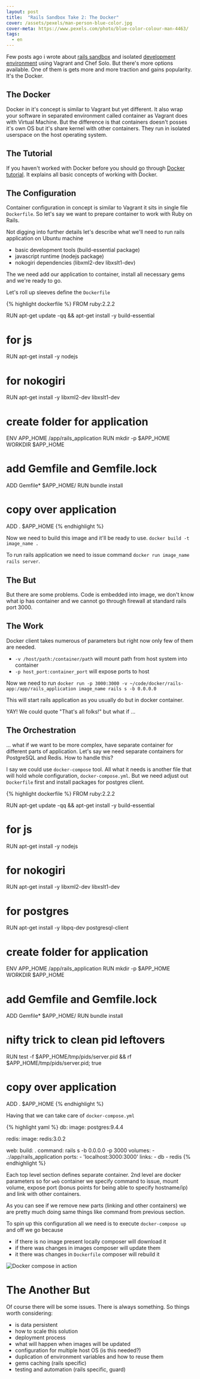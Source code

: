 ```yaml
---
layout: post
title:  "Rails Sandbox Take 2: The Docker"
cover: /assets/pexels/man-person-blue-color.jpg
cover-meta: https://www.pexels.com/photo/blue-color-colour-man-4463/
tags:
  - en
---
```


Few posts ago i wrote about [rails sandbox](/posts/rails-sandbox) and isolated [development environment](/posts/your-development-environment) using Vagrant and Chef Solo. But there's more options available. One of them is gets more and more traction and gains popularity. It's the Docker.

<!-- more -->

## The Docker

Docker in it's concept is similar to Vagrant but yet different. It also wrap your software in separated environment called container as Vagrant does with Virtual Machine. But the difference is that containers doesn't posses it's own OS but it's share kernel with other containers. They run in isolated userspace on the host operating system.

## The Tutorial

If you haven't worked with Docker before you should go through [Docker tutorial](http://docs.docker.com/mac/started/). It explains all basic concepts of working with Docker.

## The Configuration

Container configuration in concept is similar to Vagrant it sits in single file `Dockerfile`. So let's say we want to prepare container to work with Ruby on Rails.

Not digging into further details let's describe what we'll need to run rails application on Ubuntu machine

* basic development tools (build-essential package)
* javascript runtime (nodejs package)
* nokogiri dependencies (libxml2-dev libxslt1-dev)

The we need add our application to container, install all necessary gems and we're ready to go.

Let's roll up sleeves define the `Dockerfile`

{% highlight dockerfile %}
FROM ruby:2.2.2

RUN apt-get update -qq && apt-get install -y build-essential

# for js
RUN apt-get install -y nodejs

# for nokogiri
RUN apt-get install -y libxml2-dev libxslt1-dev

# create folder for application
ENV APP_HOME /app/rails_application
RUN mkdir -p $APP_HOME
WORKDIR $APP_HOME

# add Gemfile and Gemfile.lock
ADD Gemfile* $APP_HOME/
RUN bundle install

# copy over application
ADD . $APP_HOME
{% endhighlight %}

Now we need to build this image and it'll be ready to use. `docker build -t image_name .`

To run rails application we need to issue command `docker run image_name rails server`.

## The But

But there are some problems. Code is embedded into image, we don't know what ip has container and we cannot go through firewall at standard rails port 3000.

## The Work

Docker client takes numerous of parameters but right now only few of them are needed.

* `-v /host/path:/container/path` will mount path from host system into container
* `-p host_port:container_port` will expose ports to host

Now we need to run `docker run -p 3000:3000 -v ~/code/docker/rails-app:/app/rails_application image_name rails s -b 0.0.0.0`

This will start rails application as you usually do but in docker container.

YAY! We could quote "That's all folks!" but what if ...

## The Orchestration

... what if we want to be more complex, have separate container for different parts of application. Let's say we need separate containers for PostgreSQL and Redis. How to handle this?

I say we could use `docker-compose` tool. All what it needs is another file that will hold whole configuration, `docker-compose.yml`. But we need adjust out `Dockerfile` first and install packages for postgres client.

{% highlight dockerfile %}
FROM ruby:2.2.2

RUN apt-get update -qq && apt-get install -y build-essential

# for js
RUN apt-get install -y nodejs

# for nokogiri
RUN apt-get install -y libxml2-dev libxslt1-dev

# for postgres
RUN apt-get install -y libpq-dev postgresql-client

# create folder for application
ENV APP_HOME /app/rails_application
RUN mkdir -p $APP_HOME
WORKDIR $APP_HOME

# add Gemfile and Gemfile.lock
ADD Gemfile* $APP_HOME/
RUN bundle install

# nifty trick to clean pid leftovers
RUN test -f $APP_HOME/tmp/pids/server.pid && rf $APP_HOME/tmp/pids/server.pid; true

# copy over application
ADD . $APP_HOME
{% endhighlight %}

Having that we can take care of `docker-compose.yml`

{% highlight yaml %}
db:
  image: postgres:9.4.4

redis:
  image: redis:3.0.2

web:
  build: .
  command: rails s -b 0.0.0.0 -p 3000
  volumes:
    - .:/app/rails_application
  ports:
    - 'localhost:3000:3000'
  links:
    - db
    - redis
{% endhighlight %}

Each top level section defines separate container. 2nd level are docker parameters so for `web` container we specify command to issue, mount volume, expose port (bonus points for being able to specify hostname/ip) and link with other containers.

As you can see if we remove new parts (linking and other containers) we are pretty much doing same things like command from previous section.

To spin up this configuration all we need is to execute `docker-compose up` and off we go because

* if there is no image present locally composer will download it
* if there was changes in images composer will update them
* it there was changes in `Dockerfile` composer will rebuild it

![Docker compose in action](/assets/docker-compose-in-action.png)

# The Another But

Of course there will be some issues. There is always something. So things worth considering:

* is data persistent
* how to scale this solution
* deployment process
* what will happen when images will be updated
* configuration for multiple host OS (is this needed?)
* duplication of environment variables and how to reuse them
* gems caching (rails specific)
* testing and automation (rails specific, guard)
